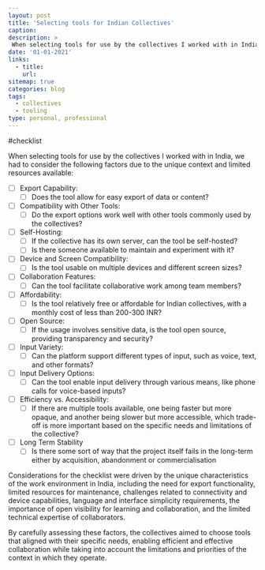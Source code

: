 ```yaml
---
layout: post
title: 'Selecting tools for Indian Collectives'
caption:  
description: >
 When selecting tools for use by the collectives I worked with in India, we had to consider the following factors due to the unique context and limited resources available
date: '01-01-2021'
links:
  - title: 
    url:
sitemap: true
categories: blog
tags:
  - collectives
  - tooling
type: personal, professional
---
```


 #checklist 

When selecting tools for use by the collectives I worked with in India, we had to consider the following factors due to the unique context and limited resources available:

- [ ]  Export Capability: 
	- [ ] Does the tool allow for easy export of data or content?
- [ ]  Compatibility with Other Tools: 
	- [ ] Do the export options work well with other tools commonly used by the collectives?
- [ ]  Self-Hosting: 
	- [ ] If the collective has its own server, can the tool be self-hosted? 
	- [ ] Is there someone available to maintain and experiment with it?
- [ ]  Device and Screen Compatibility: 
	- [ ] Is the tool usable on multiple devices and different screen sizes?
- [ ]  Collaboration Features: 
	- [ ] Can the tool facilitate collaborative work among team members?
- [ ]  Affordability: 
	- [ ] Is the tool relatively free or affordable for Indian collectives, with a monthly cost of less than 200-300 INR?
- [ ]  Open Source: 
	- [ ] If the usage involves sensitive data, is the tool open source, providing transparency and security?
- [ ]  Input Variety: 
	- [ ] Can the platform support different types of input, such as voice, text, and other formats?
- [ ]  Input Delivery Options: 
	- [ ] Can the tool enable input delivery through various means, like phone calls for voice-based inputs?
- [ ]  Efficiency vs. Accessibility: 
	- [ ] If there are multiple tools available, one being faster but more opaque, and another being slower but more accessible, which trade-off is more important based on the specific needs and limitations of the collective?
- [ ] Long Term Stability
	- [ ] Is there some sort of way that the project itself fails in the long-term either by acquisition, abandonment or commercialisation

Considerations for the checklist were driven by the unique characteristics of the work environment in India, including the need for export functionality, limited resources for maintenance, challenges related to connectivity and device capabilities, language and interface simplicity requirements, the importance of open visibility for learning and collaboration, and the limited technical expertise of collaborators.

By carefully assessing these factors, the collectives aimed to choose tools that aligned with their specific needs, enabling efficient and effective collaboration while taking into account the limitations and priorities of the context in which they operate.


